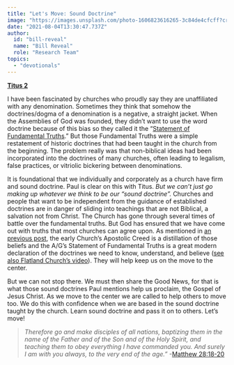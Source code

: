 ```yaml
---
title: "Let's Move: Sound Doctrine"
image: "https://images.unsplash.com/photo-1606823616265-3c84de4cfcff?crop=entropy&cs=srgb&fm=jpg&ixid=Mnw5NjYxfDB8MXxzZWFyY2h8NHx8VHJ1dGh8ZW58MHx8fHwxNjI4MTQzMjM1&ixlib=rb-1.2.1&q=85"
date: "2021-08-04T13:30:47.737Z"
author:
  id: "bill-reveal"
  name: "Bill Reveal"
  role: "Research Team"
topics:
  - "devotionals"
---
```

[**Titus 2**][1]

I have been fascinated by churches who proudly say they are unaffiliated with any denomination. Sometimes they think that somehow the doctrines/dogma of a denomination is a negative, a straight jacket. When the Assemblies of God was founded, they didn’t want to use the word doctrine because of this bias so they called it the “[Statement of Fundamental Truths][ag].” But those Fundamental Truths were a simple restatement of historic doctrines that had been taught in the church from the beginning. The problem really was that non-biblical ideas had been incorporated into the doctrines of many churches, often leading to legalism, false practices, or vitriolic bickering between denominations.

It is foundational that we individually and corporately as a church have firm and sound doctrine. Paul is clear on this with Titus. _But we can’t just go making up whatever we think to be our “sound doctrine”._ Churches and people that want to be independent from the guidance of established doctrines are in danger of sliding into teachings that are not Biblical, a salvation not from Christ. The Church has gone through several times of battle over the fundamental truths. But God has ensured that we have come out with truths that most churches can agree upon. As mentioned in [an previous post][early], the early Church’s Apostolic Creed is a distillation of those beliefs and the A/G’s Statement of Fundamental Truths is a great modern declaration of the doctrines we need to know, understand, and believe ([see also Flatland Church’s video][flat]).  They will help keep us on the move to the center.

But we can not stop there. We must then share the Good News, for that is what those sound doctrines Paul mentions help us proclaim, the Gospel of Jesus Christ. As we move to the center we are called to help others to move too. We do this with confidence when we are based in the sound doctrine taught by the church. Learn sound doctrine and pass it on to others. Let’s move!

> _Therefore go and make disciples of all nations, baptizing them in the name of the Father and of the Son and of the Holy Spirit, and teaching them to obey everything I have commanded you. And surely I am with you always, to the very end of the age.”_ -[Matthew 28:18-20][gc]



[1]: https://biblehub.com/titus/2.htm
[ag]: https://ag.org/Beliefs/Statement-of-Fundamental-Truths
[flat]: https://flatlandchurch.com/beliefs/
[early]: https://flatlandchurch.com/blog/lets-move-apostles-creed/
[gc]: https://biblehub.com/context/matthew/28-18.htm
